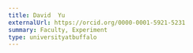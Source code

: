 ```yaml
---
title: David  Yu
externalUrl: https://orcid.org/0000-0001-5921-5231
summary: Faculty, Experiment
type: universityatbuffalo
---
```


